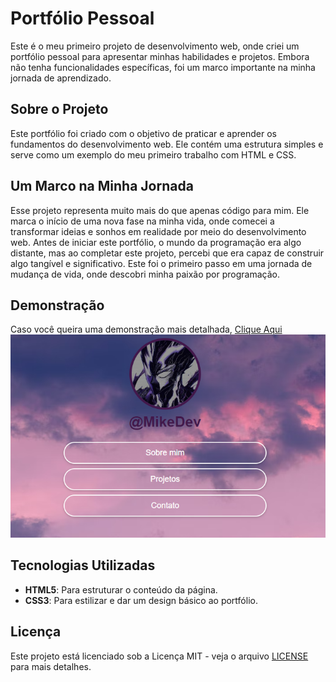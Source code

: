 # Portfólio Pessoal

Este é o meu primeiro projeto de desenvolvimento web, onde criei um portfólio pessoal para apresentar minhas habilidades e projetos. Embora não tenha funcionalidades específicas, foi um marco importante na minha jornada de aprendizado.

## Sobre o Projeto

Este portfólio foi criado com o objetivo de praticar e aprender os fundamentos do desenvolvimento web. Ele contém uma estrutura simples e serve como um exemplo do meu primeiro trabalho com HTML e CSS.

## Um Marco na Minha Jornada

Esse projeto representa muito mais do que apenas código para mim. Ele marca o início de uma nova fase na minha vida, onde comecei a transformar ideias e sonhos em realidade por meio do desenvolvimento web. Antes de iniciar este portfólio, o mundo da programação era algo distante, mas ao completar este projeto, percebi que era capaz de construir algo tangível e significativo. Este foi o primeiro passo em uma jornada de mudança de vida, onde descobri minha paixão por programação.

## Demonstração
Caso você queira uma demonstração mais detalhada, [Clique Aqui](https://mikelj917.github.io/Primeiro-Portfolio/)
![Imagem do Portfólio](./img/linktreeimg.png)

## Tecnologias Utilizadas

- **HTML5**: Para estruturar o conteúdo da página.
- **CSS3**: Para estilizar e dar um design básico ao portfólio.

## Licença

Este projeto está licenciado sob a Licença MIT - veja o arquivo [LICENSE](LICENSE) para mais detalhes.
